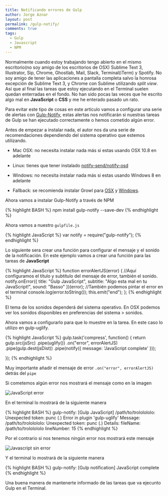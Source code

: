 ```yaml
---
title: Notificando errores de Gulp
author: Jorge Aznar
layout: post
permalink: /gulp-notify/
comments: true
tags:
  - Gulp
  - Javascript
  - NPM
---
```


Normalmente cuando estoy trabajando tengo abierto en el mismo escritorio(no soy amigo de los escritorios de OSX) Sublime Text 3, Illustrator, Sip, Chrome, Ghostlab, Mail, Slack, Terminal(iTerm) y Spotify. No soy amigo de tener las aplicaciones a pantalla completa salvo la honrosa excepción de Sublime Text 3, y Chrome con Sublime utilizando *split view*. Así que al final las tareas que estoy ejecutando en el Terminal suelen quedan enterradas en el fondo. No han sido pocas las veces que he escrito algo mal en **JavaScript** o **CSS** y me he enterado pasado un rato.

<!--more-->

Para evitar este tipo de cosas en este artículo vamos a configurar una serie de alertas con [Gulp-Notify](https://github.com/mikaelbr/gulp-notify), estas alertas nos notificarán si nuestras tareas de Gulp se han ejecutado correctamente o hemos cometido algún error.

Antes de empezar a instalar nada, el autor nos da una serie de recomendaciones dependiendo del sistema operativo que estemos utilizando.

- Mac OSX: no necesita instalar nada más si estas usando OSX 10.8 en adelante

- Linux: tienes que tener instalado [notify-send/notify-osd](http://ubuntuforums.org/showthread.php?t=1411620)

- Windows: no necesita instalar nada más si estas usando Windows 8 en adelante

- Fallback: se recomienda instalar Growl para [OSX](http://growl.info/) y [Windows](http://www.growlforwindows.com/gfw/).

Ahora vamos a instalar Gulp-Notify a través de NPM

{% highlight BASH %}
npm install gulp-notify --save-dev
{% endhighlight %}

Ahora vamos a nuestro ```gulpfile.js```

{% highlight JavaScript %}
var notify = require("gulp-notify");
{% endhighlight %}

Lo siguiente sera crear una función para configurar el mensaje y el sonido de la notificación. En este ejemplo vamos a crear una función para las tareas de **JavaScript**

{% highlight JavaScript %}
function errorAlertJS(error) {
    //Aquí configuramos el título y subtítulo del mensaje de error, también el sonido.
    notify.onError({
        title: "Gulp JavaScript",
        subtitle: "Algo esta mal en tu JavaScript!",
        sound: "Basso"
    })(error);
    //También podemos pintar el error en el terminal
    console.log(error.toString());
    this.emit("end");
};
{% endhighlight %}

El tema de los sonidos dependerá del sistema operativo. En OSX podemos ver los sonidos disponibles en preferencias del sistema > sonidos.

Ahora vamos a configurarlo para que lo muestre en la tarea. En este caso lo utilizo en gulp-uglify.

{% highlight JavaScript %}
gulp.task('compress', function() {
    return gulp.src(jsSrc)
        .pipe(uglify())
        .on("error", errorAlertJS)
        .pipe(gulp.dest(jsDist))
        .pipe(notify({
            message: 'JavaScript complete'
        }));

});
{% endhighlight %}

Muy importante añadir el mensaje de error ```.on("error", errorAlertJS)``` detrás del ```pipe```

Si cometemos algún error nos mostrará el mensaje como en la imagen

![JavaScript error](http://jorgeatgu.com/blog/img/2016/1/gulp-javascript-error.png)

En el terminal lo mostrará de la siguiente manera

{% highlight BASH %}
gulp-notify: [Gulp JavaScript] /path/to/trololololo: Unexpected token: punc (.)
Error in plugin 'gulp-uglify'
Message:
    /path/to/trololololo: Unexpected token: punc (.)
Details:
    fileName: /path/to/trololololo
    lineNumber: 15
{% endhighlight %}

Por el contrario si nos tenemos ningún error nos mostrará este mensaje

![Javascript sin error](http://jorgeatgu.com/blog/img/2016/1/gulp-javascript-complete.png)

Y el terminal lo mostrará de la siguiente manera

{% highlight BASH %}
gulp-notify: [Gulp notification] JavaScript complete
{% endhighlight %}

Una buena manera de mantenerte informado de las tareas que va ejecunto Gulp en el Terminal.